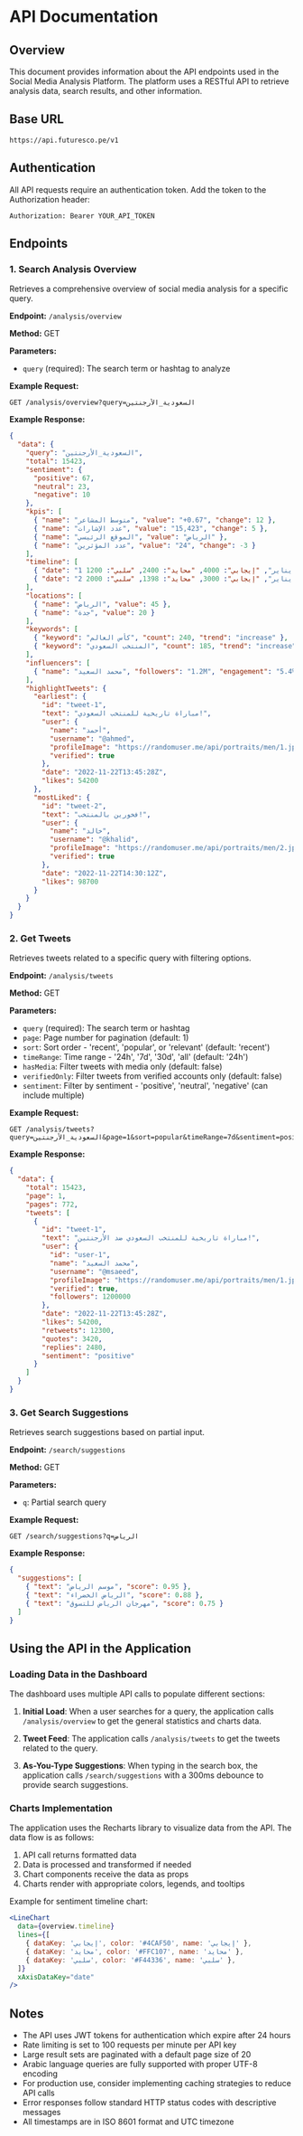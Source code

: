 
# API Documentation

## Overview

This document provides information about the API endpoints used in the Social Media Analysis Platform. The platform uses a RESTful API to retrieve analysis data, search results, and other information.

## Base URL

```
https://api.futuresco.pe/v1
```

## Authentication

All API requests require an authentication token. Add the token to the Authorization header:

```
Authorization: Bearer YOUR_API_TOKEN
```

## Endpoints

### 1. Search Analysis Overview

Retrieves a comprehensive overview of social media analysis for a specific query.

**Endpoint:** `/analysis/overview`

**Method:** GET

**Parameters:**
- `query` (required): The search term or hashtag to analyze

**Example Request:**
```
GET /analysis/overview?query=السعودية_الأرجنتين
```

**Example Response:**
```json
{
  "data": {
    "query": "السعودية_الأرجنتين",
    "total": 15423,
    "sentiment": {
      "positive": 67,
      "neutral": 23,
      "negative": 10
    },
    "kpis": [
      { "name": "متوسط المشاعر", "value": "+0.67", "change": 12 },
      { "name": "عدد الإشارات", "value": "15,423", "change": 5 },
      { "name": "الموقع الرئيسي", "value": "الرياض" },
      { "name": "عدد المؤثرين", "value": "24", "change": -3 }
    ],
    "timeline": [
      { "date": "1 يناير", "إيجابي": 4000, "محايد": 2400, "سلبي": 1200 },
      { "date": "2 يناير", "إيجابي": 3000, "محايد": 1398, "سلبي": 2000 }
    ],
    "locations": [
      { "name": "الرياض", "value": 45 },
      { "name": "جدة", "value": 20 }
    ],
    "keywords": [
      { "keyword": "كأس العالم", "count": 240, "trend": "increase" },
      { "keyword": "المنتخب السعودي", "count": 185, "trend": "increase" }
    ],
    "influencers": [
      { "name": "محمد السعيد", "followers": "1.2M", "engagement": "5.4%", "image": "https://randomuser.me/api/portraits/men/1.jpg" }
    ],
    "highlightTweets": {
      "earliest": {
        "id": "tweet-1",
        "text": "مباراة تاريخية للمنتخب السعودي!",
        "user": {
          "name": "أحمد",
          "username": "@ahmed",
          "profileImage": "https://randomuser.me/api/portraits/men/1.jpg",
          "verified": true
        },
        "date": "2022-11-22T13:45:28Z",
        "likes": 54200
      },
      "mostLiked": {
        "id": "tweet-2",
        "text": "فخورين بالمنتخب!",
        "user": {
          "name": "خالد",
          "username": "@khalid",
          "profileImage": "https://randomuser.me/api/portraits/men/2.jpg",
          "verified": true
        },
        "date": "2022-11-22T14:30:12Z",
        "likes": 98700
      }
    }
  }
}
```

### 2. Get Tweets

Retrieves tweets related to a specific query with filtering options.

**Endpoint:** `/analysis/tweets`

**Method:** GET

**Parameters:**
- `query` (required): The search term or hashtag
- `page`: Page number for pagination (default: 1)
- `sort`: Sort order - 'recent', 'popular', or 'relevant' (default: 'recent')
- `timeRange`: Time range - '24h', '7d', '30d', 'all' (default: '24h')
- `hasMedia`: Filter tweets with media only (default: false)
- `verifiedOnly`: Filter tweets from verified accounts only (default: false)
- `sentiment`: Filter by sentiment - 'positive', 'neutral', 'negative' (can include multiple)

**Example Request:**
```
GET /analysis/tweets?query=السعودية_الأرجنتين&page=1&sort=popular&timeRange=7d&sentiment=positive,neutral
```

**Example Response:**
```json
{
  "data": {
    "total": 15423,
    "page": 1,
    "pages": 772,
    "tweets": [
      {
        "id": "tweet-1",
        "text": "مباراة تاريخية للمنتخب السعودي ضد الأرجنتين!",
        "user": {
          "id": "user-1",
          "name": "محمد السعيد",
          "username": "@msaeed",
          "profileImage": "https://randomuser.me/api/portraits/men/1.jpg",
          "verified": true,
          "followers": 1200000
        },
        "date": "2022-11-22T13:45:28Z",
        "likes": 54200,
        "retweets": 12300,
        "quotes": 3420,
        "replies": 2480,
        "sentiment": "positive"
      }
    ]
  }
}
```

### 3. Get Search Suggestions

Retrieves search suggestions based on partial input.

**Endpoint:** `/search/suggestions`

**Method:** GET

**Parameters:**
- `q`: Partial search query

**Example Request:**
```
GET /search/suggestions?q=الرياض
```

**Example Response:**
```json
{
  "suggestions": [
    { "text": "موسم الرياض", "score": 0.95 },
    { "text": "الرياض الخضراء", "score": 0.88 },
    { "text": "مهرجان الرياض للتسوق", "score": 0.75 }
  ]
}
```

## Using the API in the Application

### Loading Data in the Dashboard

The dashboard uses multiple API calls to populate different sections:

1. **Initial Load**: When a user searches for a query, the application calls `/analysis/overview` to get the general statistics and charts data.

2. **Tweet Feed**: The application calls `/analysis/tweets` to get the tweets related to the query.

3. **As-You-Type Suggestions**: When typing in the search box, the application calls `/search/suggestions` with a 300ms debounce to provide search suggestions.

### Charts Implementation

The application uses the Recharts library to visualize data from the API. The data flow is as follows:

1. API call returns formatted data
2. Data is processed and transformed if needed
3. Chart components receive the data as props
4. Charts render with appropriate colors, legends, and tooltips

Example for sentiment timeline chart:
```jsx
<LineChart 
  data={overview.timeline} 
  lines={[
    { dataKey: 'إيجابي', color: '#4CAF50', name: 'إيجابي' },
    { dataKey: 'محايد', color: '#FFC107', name: 'محايد' },
    { dataKey: 'سلبي', color: '#F44336', name: 'سلبي' },
  ]}
  xAxisDataKey="date"
/>
```

## Notes

- The API uses JWT tokens for authentication which expire after 24 hours
- Rate limiting is set to 100 requests per minute per API key
- Large result sets are paginated with a default page size of 20
- Arabic language queries are fully supported with proper UTF-8 encoding
- For production use, consider implementing caching strategies to reduce API calls
- Error responses follow standard HTTP status codes with descriptive messages
- All timestamps are in ISO 8601 format and UTC timezone
